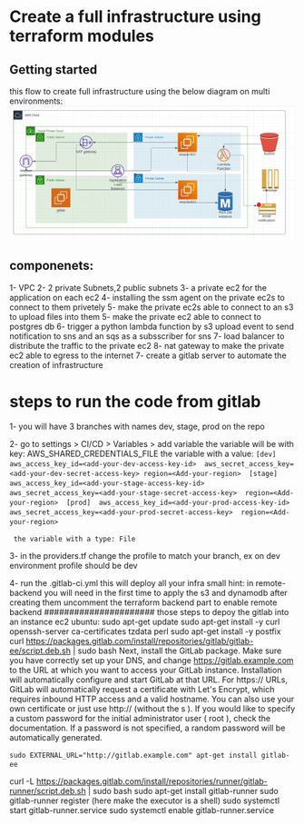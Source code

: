 # Create a full infrastructure using terraform modules 

## Getting started
this flow to create full infrastructure using the below diagram on multi environments:
![alt architecture](https://github.com/sabreensalama/use-terraform-modules-to-create-full-infra/blob/main/diagram.jpeg)

## componenets:
1- VPC
2- 2 private Subnets,2 public subnets
3- a private ec2 for the application on each ec2
4- installing the ssm agent on the private ec2s to connect to them privetely
5- make the private ec2s able to connect to an s3 to upload files into them
5- make the private ec2 able to connect to postgres db 
6- trigger a python lambda function by s3 upload event to send notification to sns and an sqs as a subsscriber for sns
7- load balancer to distribute the traffic to the private ec2
8- nat gateway to make the private ec2 able to egress to the internet
7- create a gitlab server to automate the creation of infrastructure

# steps to run the code from gitlab
1- you will have 3 branches with names dev, stage, prod on the repo

2- go to settings > CI/CD > Variables > add variable 
    the variable will be with key: AWS_SHARED_CREDENTIALS_FILE
    the variable with a value:
    ```
        [dev] 
        aws_access_key_id=<add-your-dev-access-key-id> 
        aws_secret_access_key=<add-your-dev-secret-access-key>
        region=<Add-your-region> 
        [stage] 
        aws_access_key_id=<add-your-stage-access-key-id> 
        aws_secret_access_key=<add-your-stage-secret-access-key> 
        region=<Add-your-region> 
        [prod] 
        aws_access_key_id=<add-your-prod-access-key-id> 
        aws_secret_access_key=<add-your-prod-secret-access-key> 
        region=<Add-your-region> 
     ```
        
     the variable with a type: File

3- in the providers.tf change the profile to match your branch, ex on dev environment profile should be dev

4- run the .gitlab-ci.yml this will deploy all your infra
   small hint: in remote-backend you will need in the first time to apply  the s3 and dynamodb after creating them uncomment the terraform backend part to enable remote backend
######################
those steps to depoy the gitlab into an instance ec2 ubuntu:
sudo apt-get update
sudo apt-get install -y curl openssh-server ca-certificates tzdata perl
sudo apt-get install -y postfix
curl https://packages.gitlab.com/install/repositories/gitlab/gitlab-ee/script.deb.sh | sudo bash
    Next, install the GitLab package. Make sure you have correctly set up your DNS, and change https://gitlab.example.com to the URL at which you want to access your GitLab instance. Installation will automatically configure and start GitLab at that URL.
    For https:// URLs, GitLab will automatically request a certificate with Let's Encrypt, which requires inbound HTTP access and a valid hostname. You can also use your own certificate or just use http:// (without the s ).
    If you would like to specify a custom password for the initial administrator user ( root ), check the documentation. If a password is not specified, a random password will be automatically generated.

    sudo EXTERNAL_URL="http://gitlab.example.com" apt-get install gitlab-ee

curl -L https://packages.gitlab.com/install/repositories/runner/gitlab-runner/script.deb.sh | sudo bash
sudo apt-get install gitlab-runner
sudo gitlab-runner register (here make the executor is a shell)
sudo systemctl start gitlab-runner.service
sudo systemctl enable gitlab-runner.service



    



